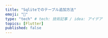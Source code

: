 ```yaml
---
title: "Sqliteでのテーブル追加方法"
emoji: "🍴"
type: "tech" # tech: 技術記事 / idea: アイデア
topics: [Flutter]
published: false
---
```



